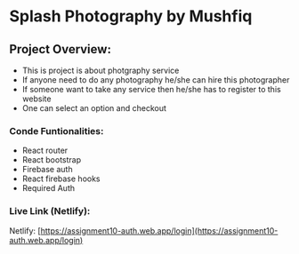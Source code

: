 # Splash Photography by Mushfiq
## Project Overview:

- This is project is about photgraphy service
- If anyone need to do any photography he/she can hire this photographer
- If someone want to take any service then he/she has to register to this website
- One can select an option and checkout

### Conde Funtionalities:
- React router
- React bootstrap
- Firebase auth
- React firebase hooks
- Required Auth

### Live Link (Netlify):

Netlify: [https://assignment10-auth.web.app/login](https://assignment10-auth.web.app/login)